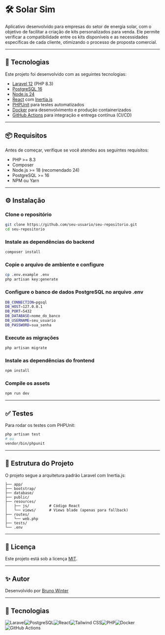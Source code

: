 # 🛠️ Solar Sim

Aplicativo desenvolvido para empresas do setor de energia solar, com o objetivo de facilitar a criação de kits personalizados para venda. Ele permite verificar a compatibilidade entre os kits disponíveis e as necessidades específicas de cada cliente, otimizando o processo de proposta comercial.

---

## 🚀 Tecnologias

Este projeto foi desenvolvido com as seguintes tecnologias:

- [Laravel 12](https://laravel.com/) (PHP 8.3)
- [PostgreSQL 16](https://www.postgresql.org/)
- [Node.js 24](https://nodejs.org/)
- [React](https://reactjs.org/) com [Inertia.js](https://inertiajs.com/)
- [PHPUnit](https://phpunit.de/) para testes automatizados
- [Docker](https://www.docker.com/) para desenvolvimento e produção containerizados
- [GitHub Actions](https://github.com/features/actions) para integração e entrega contínua (CI/CD)

---

## 📦 Requisitos

Antes de começar, verifique se você atendeu aos seguintes requisitos:

- PHP >= 8.3
- Composer
- Node.js >= 18 (recomendado 24)
- PostgreSQL >= 16
- NPM ou Yarn

---

## ⚙️ Instalação

### Clone o repositório
```bash
git clone https://github.com/seu-usuario/seu-repositorio.git
cd seu-repositorio
```
### Instale as dependências do backend
```bash
composer install
```

### Copie o arquivo de ambiente e configure
```bash
cp .env.example .env
php artisan key:generate
```

### Configure o banco de dados PostgreSQL no arquivo .env
```bash
DB_CONNECTION=pgsql
DB_HOST=127.0.0.1
DB_PORT=5432
DB_DATABASE=nome_do_banco
DB_USERNAME=seu_usuario
DB_PASSWORD=sua_senha
```

### Execute as migrações
```bash
php artisan migrate
```

### Instale as dependências do frontend
```bash
npm install
```

### Compile os assets
```bash
npm run dev
```

---

## ✅ Testes

Para rodar os testes com PHPUnit:

```bash
php artisan test
# ou
vendor/bin/phpunit
```

---

## 🧠 Estrutura do Projeto

O projeto segue a arquitetura padrão Laravel com Inertia.js:

```
├── app/
├── bootstrap/
├── database/
├── public/
├── resources/
│   ├── js/         # Código React
│   └── views/      # Views blade (apenas para fallback)
├── routes/
│   └── web.php
├── tests/
└── .env
```

---

## 📄 Licença

Este projeto está sob a licença [MIT](.github/LICENSE).

---

## ✨ Autor

Desenvolvido por [Bruno Winter](https://github.com/DilkerWinter) 

---


## 🤖 Tecnologias
![Laravel](https://img.shields.io/badge/laravel-%23FF2D20.svg?style=for-the-badge&logo=laravel&logoColor=white)![PostgreSQL](https://img.shields.io/badge/PostgreSQL-000?style=for-the-badge&logo=postgresql)![React](https://img.shields.io/badge/React-20232A?style=for-the-badge&logo=react&logoColor=61DAFB)![Tailwind CSS](https://img.shields.io/badge/Tailwind_CSS-38B2AC?style=for-the-badge&logo=tailwind-css&logoColor=white)![PHP](https://img.shields.io/badge/PHP-777BB4?style=for-the-badge&logo=php&logoColor=white)![Docker](https://img.shields.io/badge/Docker-2496ED?style=for-the-badge&logo=docker&logoColor=white)![GitHub Actions](https://img.shields.io/badge/GitHub%20Actions-2088FF?style=for-the-badge&logo=github-actions&logoColor=white)